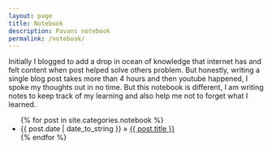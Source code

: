 ```yaml
---
layout: page
title: Notebook
description: Pavans notebook
permalink: /notebook/
---
```


Initially I blogged to add a drop in ocean of knowledge that internet has and felt content when post helped solve others problem. But honestly, writing a single blog post takes more than 4 hours and then youtube happened, I spoke my thoughts out in no time. But this notebook is different, I am writing notes to keep track of my learning and also help me not to forget what I learned.  

<ul>
  {% for post in site.categories.notebook %}
    <li>
        <span>{{ post.date | date_to_string }}</span> » <a href="{{ post.url }}" title="{{ post.title }}">{{ post.title }}</a>
    </li>
  {% endfor %}
</ul>